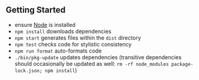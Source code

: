 Getting Started
---------------

* ensure [Node](http://nodejs.org) is installed
* `npm install` downloads dependencies
* `npm start` generates files within the `dist` directory
* `npm test` checks code for stylistic consistency
* `npm run format` auto-formats code
* `./bin/pkg-update` updates dependencies
  (transitive dependencies should occasionally be updated as well:
  `rm -rf node_modules package-lock.json; npm install`)
